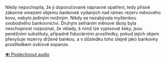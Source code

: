
Nikdy nepochopila, že jí doporučované nápravné opatření, tedy přísné zákonné omezení objemu bankovek vydaných nad rámec rezerv měnového kovu, nebylo jediným možným. Nikdy se nezabývala myšlenkou svobodného bankovnictví. Druhým selháním měnové školy byla neschopnost rozpoznat, že vklady, k nimž lze vypisovat šeky, jsou peněžními substituty, případně fiduciárními prostředky, pokud jejich objem převyšuje rezervy držené bankou, a v důsledku toho stejně jako bankovky prostředkem úvěrové expanze.

[🔊 Poslechnout audio](/data/7-paragraphs/audio/chapter_81/para_001-Nikdy-nepochopila-e-j-doporuovan-npravn-opa.mp3)
